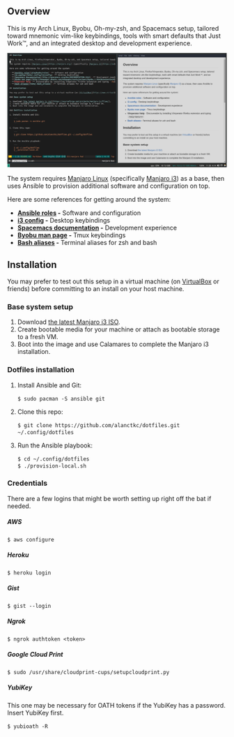 ## Overview

This is my Arch Linux, Byobu, Oh-my-zsh, and Spacemacs setup, tailored toward mnemonic vim-like keybindings, tools with smart defaults that Just Work&trade;, and an integrated desktop and development experience.

![dotfiles screenshot](screenshot.png)

The system requires [Manjaro Linux](https://manjaro.org/) (specifically [Manjaro i3](https://sourceforge.net/projects/manjaro-i3/files/)) as a base, then uses Ansible to provision additional software and configuration on top.

Here are some references for getting around the system:

- **[Ansible roles](playbooks/roles) -** Software and configuration
- **[i3 config](home/.config/i3/config) -** Desktop keybindings
- **[Spacemacs documentation](http://spacemacs.org/doc/DOCUMENTATION.html) -** Development experience
- **[Byobu man page](http://manpages.ubuntu.com/manpages/zesty/en/man1/byobu.1.html#contenttoc8) -** Tmux keybindings
- **[Bash aliases](home/.bash_aliases) -** Terminal aliases for zsh and bash

## Installation

You may prefer to test out this setup in a virtual machine (on [VirtualBox](https://www.virtualbox.org/) or friends) before committing to an install on your host machine.

### Base system setup

1. Download [the latest Manjaro i3 ISO](https://sourceforge.net/projects/manjaro-i3/files/).
2. Create bootable media for your machine or attach as bootable storage to a fresh VM.
3. Boot into the image and use Calamares to complete the Manjaro i3 installation.

### Dotfiles installation

1. Install Ansible and Git:

    ```
    $ sudo pacman -S ansible git
    ```

2. Clone this repo:

    ```
    $ git clone https://github.com/alanctkc/dotfiles.git ~/.config/dotfiles
    ```

3. Run the Ansible playbook:

    ```
    $ cd ~/.config/dotfiles
    $ ./provision-local.sh
    ```

### Credentials

There are a few logins that might be worth setting up right off the bat if needed.

##### AWS

```
$ aws configure
```

##### Heroku

```
$ heroku login
```

##### Gist

```
$ gist --login
```

##### Ngrok

```
$ ngrok authtoken <token>
```

##### Google Cloud Print

```
$ sudo /usr/share/cloudprint-cups/setupcloudprint.py
```

##### YubiKey

This one may be necessary for OATH tokens if the YubiKey has a password. Insert YubiKey first.

```
$ yubioath -R
```
